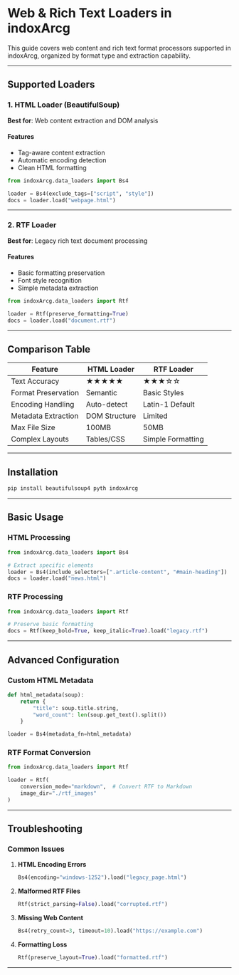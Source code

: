 # Web & Rich Text Loaders in indoxArcg

This guide covers web content and rich text format processors supported in indoxArcg, organized by format type and extraction capability.

---

## Supported Loaders

### 1. HTML Loader (BeautifulSoup)
**Best for**: Web content extraction and DOM analysis

#### Features
- Tag-aware content extraction
- Automatic encoding detection
- Clean HTML formatting

```python
from indoxArcg.data_loaders import Bs4

loader = Bs4(exclude_tags=["script", "style"])
docs = loader.load("webpage.html")
```

---

### 2. RTF Loader
**Best for**: Legacy rich text document processing

#### Features
- Basic formatting preservation
- Font style recognition
- Simple metadata extraction

```python
from indoxArcg.data_loaders import Rtf

loader = Rtf(preserve_formatting=True)
docs = loader.load("document.rtf")
```

---

## Comparison Table

| Feature               | HTML Loader     | RTF Loader     |
|-----------------------|-----------------|----------------|
| Text Accuracy         | ★★★★★           | ★★★☆☆          |
| Format Preservation   | Semantic        | Basic Styles   |
| Encoding Handling     | Auto-detect     | Latin-1 Default|
| Metadata Extraction   | DOM Structure   | Limited        |
| Max File Size         | 100MB           | 50MB           |
| Complex Layouts       | Tables/CSS      | Simple Formatting |

---

## Installation

```bash
pip install beautifulsoup4 pyth indoxArcg
```

---

## Basic Usage

### HTML Processing
```python
from indoxArcg.data_loaders import Bs4

# Extract specific elements
loader = Bs4(include_selectors=[".article-content", "#main-heading"])
docs = loader.load("news.html")
```

### RTF Processing
```python
from indoxArcg.data_loaders import Rtf

# Preserve basic formatting
docs = Rtf(keep_bold=True, keep_italic=True).load("legacy.rtf")
```

---

## Advanced Configuration

### Custom HTML Metadata
```python
def html_metadata(soup):
    return {
        "title": soup.title.string,
        "word_count": len(soup.get_text().split())
    }

loader = Bs4(metadata_fn=html_metadata)
```

### RTF Format Conversion
```python
from indoxArcg.data_loaders import Rtf

loader = Rtf(
    conversion_mode="markdown",  # Convert RTF to Markdown
    image_dir="./rtf_images"
)
```

---

## Troubleshooting

### Common Issues
1. **HTML Encoding Errors**
   ```python
   Bs4(encoding="windows-1252").load("legacy_page.html")
   ```

2. **Malformed RTF Files**
   ```python
   Rtf(strict_parsing=False).load("corrupted.rtf")
   ```

3. **Missing Web Content**
   ```python
   Bs4(retry_count=3, timeout=10).load("https://example.com")
   ```

4. **Formatting Loss**
   ```python
   Rtf(preserve_layout=True).load("formatted.rtf")
   ```

---
